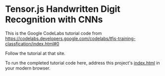 # Tensor.js Handwritten Digit Recognition with CNNs

This is the Google CodeLabs tutorial code from 
https://codelabs.developers.google.com/codelabs/tfjs-training-classfication/index.html#0

Follow the tutorial at that site.

To run the completed tutorial code here, address this project's 
[index.html](index.html) in your modern browser.
